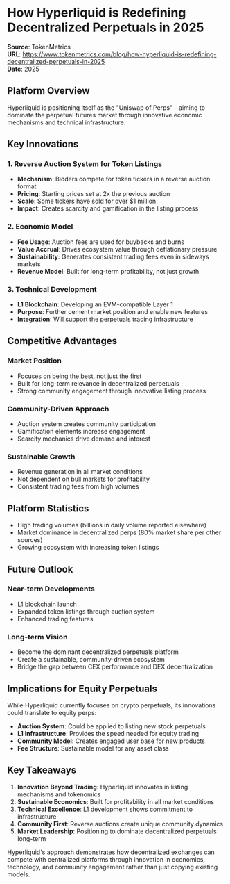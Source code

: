 # How Hyperliquid is Redefining Decentralized Perpetuals in 2025

**Source**: TokenMetrics  
**URL**: https://www.tokenmetrics.com/blog/how-hyperliquid-is-redefining-decentralized-perpetuals-in-2025  
**Date**: 2025  

## Platform Overview

Hyperliquid is positioning itself as the "Uniswap of Perps" - aiming to dominate the perpetual futures market through innovative economic mechanisms and technical infrastructure.

## Key Innovations

### 1. Reverse Auction System for Token Listings
- **Mechanism**: Bidders compete for token tickers in a reverse auction format
- **Pricing**: Starting prices set at 2x the previous auction
- **Scale**: Some tickers have sold for over $1 million
- **Impact**: Creates scarcity and gamification in the listing process

### 2. Economic Model
- **Fee Usage**: Auction fees are used for buybacks and burns
- **Value Accrual**: Drives ecosystem value through deflationary pressure
- **Sustainability**: Generates consistent trading fees even in sideways markets
- **Revenue Model**: Built for long-term profitability, not just growth

### 3. Technical Development
- **L1 Blockchain**: Developing an EVM-compatible Layer 1
- **Purpose**: Further cement market position and enable new features
- **Integration**: Will support the perpetuals trading infrastructure

## Competitive Advantages

### Market Position
- Focuses on being the best, not just the first
- Built for long-term relevance in decentralized perpetuals
- Strong community engagement through innovative listing process

### Community-Driven Approach
- Auction system creates community participation
- Gamification elements increase engagement
- Scarcity mechanics drive demand and interest

### Sustainable Growth
- Revenue generation in all market conditions
- Not dependent on bull markets for profitability
- Consistent trading fees from high volumes

## Platform Statistics
- High trading volumes (billions in daily volume reported elsewhere)
- Market dominance in decentralized perps (80% market share per other sources)
- Growing ecosystem with increasing token listings

## Future Outlook

### Near-term Developments
- L1 blockchain launch
- Expanded token listings through auction system
- Enhanced trading features

### Long-term Vision
- Become the dominant decentralized perpetuals platform
- Create a sustainable, community-driven ecosystem
- Bridge the gap between CEX performance and DEX decentralization

## Implications for Equity Perpetuals

While Hyperliquid currently focuses on crypto perpetuals, its innovations could translate to equity perps:
- **Auction System**: Could be applied to listing new stock perpetuals
- **L1 Infrastructure**: Provides the speed needed for equity trading
- **Community Model**: Creates engaged user base for new products
- **Fee Structure**: Sustainable model for any asset class

## Key Takeaways

1. **Innovation Beyond Trading**: Hyperliquid innovates in listing mechanisms and tokenomics
2. **Sustainable Economics**: Built for profitability in all market conditions
3. **Technical Excellence**: L1 development shows commitment to infrastructure
4. **Community First**: Reverse auctions create unique community dynamics
5. **Market Leadership**: Positioning to dominate decentralized perpetuals long-term

Hyperliquid's approach demonstrates how decentralized exchanges can compete with centralized platforms through innovation in economics, technology, and community engagement rather than just copying existing models.